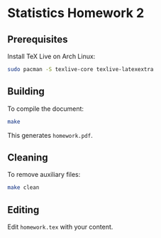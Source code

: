 # Statistics Homework 2

## Prerequisites

Install TeX Live on Arch Linux:

```bash
sudo pacman -S texlive-core texlive-latexextra
```

## Building

To compile the document:

```bash
make
```

This generates `homework.pdf`.

## Cleaning

To remove auxiliary files:

```bash
make clean
```

## Editing

Edit `homework.tex` with your content.
